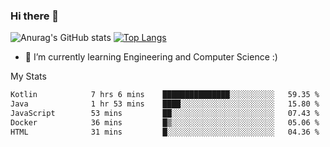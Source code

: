 ### Hi there 👋

![Anurag's GitHub stats](https://github-readme-stats.vercel.app/api?username=MatteoIorio11&show_icons=true&theme=dark) 
[![Top Langs](https://github-readme-stats.vercel.app/api/top-langs/?username=MatteoIorio11&theme=dark)](https://github.com/MatteoIorio11/github-readme-stats)

- 🌱 I’m currently learning Engineering and Computer Science :)

<!--
**MatteoIorio11/MatteoIorio11** is a ✨ _special_ ✨ repository because its `README.md` (this file) appears on your GitHub profile.

Here are some ideas to get you started:

- 🔭 I’m currently working on ...
- 🌱 I’m currently learning ...
- 👯 I’m looking to collaborate on ...
- 🤔 I’m looking for help with ...
- 💬 Ask me about ...
- 📫 How to reach me: ...
- 😄 Pronouns: ...
- ⚡ Fun fact: ...
-->
My Stats
<!--START_SECTION:waka-->

```txt
Kotlin            7 hrs 6 mins    ███████████████░░░░░░░░░░   59.35 %
Java              1 hr 53 mins    ████░░░░░░░░░░░░░░░░░░░░░   15.80 %
JavaScript        53 mins         ██░░░░░░░░░░░░░░░░░░░░░░░   07.43 %
Docker            36 mins         █▒░░░░░░░░░░░░░░░░░░░░░░░   05.06 %
HTML              31 mins         █░░░░░░░░░░░░░░░░░░░░░░░░   04.36 %
```

<!--END_SECTION:waka-->
